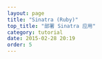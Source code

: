 ```yaml
---
layout: page
title: "Sinatra (Ruby)"
top_title: "部署 Sinatra 应用"
category: tutorial
date: 2015-02-28 20:19
order: 5
---
```


